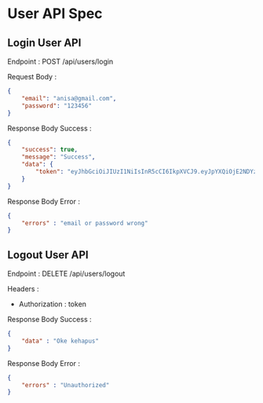 # User API Spec

## Login User API

Endpoint : POST /api/users/login

Request Body :

```json
{
    "email": "anisa@gmail.com",
    "password": "123456"
}
```

Response Body Success :

```json
{
    "success": true,
    "message": "Success",
    "data": {
        "token": "eyJhbGciOiJIUzI1NiIsInR5cCI6IkpXVCJ9.eyJpYXQiOjE2NDYzNjk2NDQsInN1YiI6IjEifQ.OXOV-TjfCbCCJ7z1w1osQ1lz99rK89V_Ert_Y1JUfCM"
    }
}
```

Response Body Error :

```json
{
    "errors" : "email or password wrong"
}
```

## Logout User API

Endpoint : DELETE /api/users/logout

Headers :
- Authorization : token

Response Body Success :

```json
{
    "data" : "Oke kehapus"
}
```

Response Body Error :

```json
{
    "errors" : "Unauthorized"
}
```